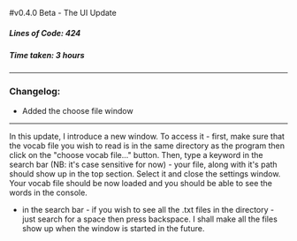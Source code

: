 #v0.4.0 Beta - The UI Update
##### Lines of Code: 424
##### Time taken:    3 hours

----

### Changelog:
- Added the choose file window

---

In this update, I introduce a new window. To access it - first, make sure that
the vocab file you wish to read is in the same directory as the program then click on the "choose vocab file..." button.
Then, type a keyword in the search bar (NB: it's case sensitive for now) - your file, along with it's path should
show up in the top section. Select it and close the settings window. Your vocab file should be now loaded and you should
be able to see the words in the console.

- in the search bar - if you wish to see all the .txt files in the directory - just search for a space then press backspace. I shall make all the files show up when the window is started in the future.

